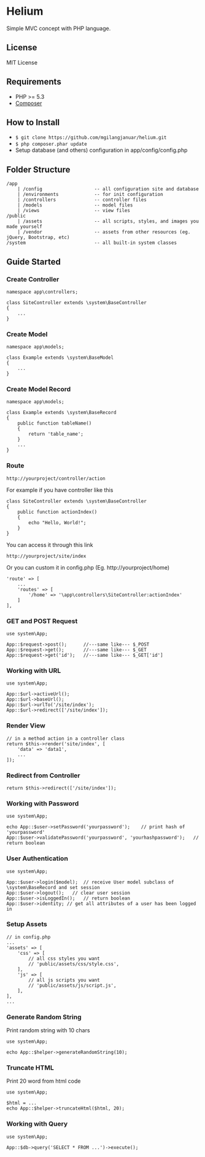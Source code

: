 # Helium

Simple MVC concept with PHP language.

## License

MIT License

## Requirements

 - PHP >= 5.3
 - [Composer](https://getcomposer.org/download/)

## How to Install

 - ``` $ git clone https://github.com/mgilangjanuar/helium.git ```
 - ``` $ php composer.phar update ```
 - Setup database (and others) configuration in app/config/config.php

## Folder Structure

```
/app
    | /config                   -- all configuration site and database              
    | /environments             -- for init configuration
    | /controllers              -- controller files
    | /models                   -- model files
    | /views                    -- view files
/public
    | /assets                   -- all scripts, styles, and images you made yourself
    | /vendor                   -- assets from other resources (eg. jQuery, Bootstrap, etc)
/system                         -- all built-in system classes
```


## Guide Started

### Create Controller

``` 
namespace app\controllers;

class SiteController extends \system\BaseController
{
    ...
}
````

### Create Model

```
namespace app\models;

class Example extends \system\BaseModel
{
    ...
}
```

### Create Model Record

```
namespace app\models;

class Example extends \system\BaseRecord
{
    public function tableName()
    {
        return 'table_name';
    }
    ...
}
```

### Route

```
http://yourproject/controller/action
```

For example if you have controller like this

```
class SiteController extends \system\BaseController
{
    public function actionIndex()
    {
        echo "Hello, World!";
    }    
}
```

You can access it through this link

```
http://yourproject/site/index
```

Or you can custom it in config.php (Eg. http://yourproject/home)

```
'route' => [
    ...
    'routes' => [
        '/home' => '\app\controllers\SiteController:actionIndex'
    ]
],
```

### GET and POST Request

```
use system\App;

App::$request->post();      //---same like--- $_POST
App::$request->get();       //---same like--- $_GET
App::$request->get('id');   //---same like--- $_GET['id']
```

### Working with URL

```
use system\App;

App::$url->activeUrl();
App::$url->baseUrl();
App::$url->urlTo('/site/index');
App::$url->redirect(['/site/index']);
```

### Render View

```
// in a method action in a controller class
return $this->render('site/index', [
    'data' => 'data1',
    ...
]);
```

### Redirect from Controller

```
return $this->redirect(['/site/index']);
```

### Working with Password

```
use system\App;

echo App::$user->setPassword('yourpassword');    // print hash of 'yourpassword'
App::$user->validatePassword('yourpassword', 'yourhashpassword');   // return boolean
```

### User Authentication

```
use system\App;

App::$user->login($model);  // receive User model subclass of \system\BaseRecord and set session
App::$user->logout();   // clear user session
App::$user->isLoggedIn();   // return boolean
App::$user->identity; // get all attributes of a user has been logged in
```

### Setup Assets

```
// in config.php
...
'assets' => [
    'css' => [
        // all css styles you want
        // 'public/assets/css/style.css',
    ],
    'js' => [
        // all js scripts you want
        // 'public/assets/js/script.js',
    ],
],
...
```

### Generate Random String

Print random string with 10 chars

```
use system\App;

echo App::$helper->generateRandomString(10);
```

### Truncate HTML

Print 20 word from html code

```
use system\App;

$html = ...
echo App::$helper->truncateHtml($html, 20);
```

### Working with Query

```
use system\App;

App::$db->query('SELECT * FROM ...')->execute();
```


